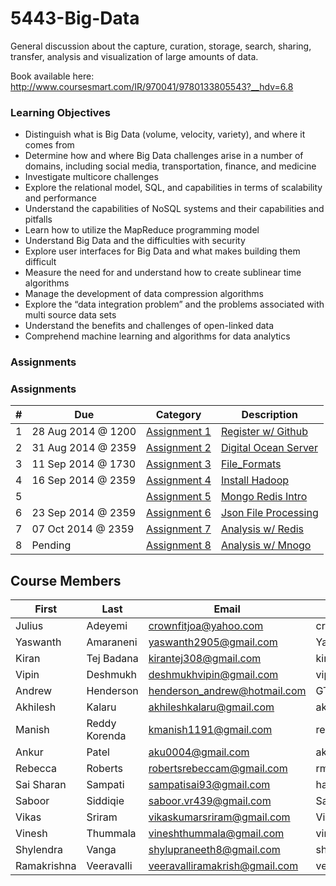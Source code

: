 5443-Big-Data
=============

 General discussion about the capture, curation, storage, search, sharing, transfer, analysis and visualization of large amounts of data.

Book available here: http://www.coursesmart.com/IR/970041/9780133805543?__hdv=6.8

### Learning Objectives

- Distinguish what is Big Data (volume, velocity, variety), and where it comes from
- Determine how and where Big Data challenges arise in a number of domains, including social media, transportation, finance, and medicine
- Investigate multicore challenges
- Explore the relational model, SQL, and capabilities in terms of scalability and performance
- Understand the capabilities of NoSQL systems and their capabilities and pitfalls
- Learn how to utilize the MapReduce programming model
- Understand Big Data and the difficulties with security
- Explore user interfaces for Big Data and what makes building them difficult
- Measure the need for and understand how to create sublinear time algorithms
- Manage the development of data compression algorithms
- Explore the “data integration problem” and the problems associated with multi source data sets
- Understand the benefits and challenges of open-linked data
- Comprehend machine learning and algorithms for data analytics


### Assignments

### Assignments

| # | Due              | Category           | Description               |
|---|------------------|--------------------|---------------------------|
| 1 | 28 Aug 2014 @ 1200 | [Assignment 1][1]  | [Register w/ Github][1]   |
| 2 | 31 Aug 2014 @ 2359 | [Assignment 2][2]  | [Digital Ocean Server][2] |
| 3 | 11 Sep 2014 @ 1730 | [Assignment 3][3]  | [File_Formats][3]   |
| 4 | 16 Sep 2014 @ 2359 | [Assignment 4][4]  | [Install Hadoop][4] |
| 5 |                    | [Assignment 5][5]  | [Mongo Redis Intro][5] |
| 6 | 23 Sep 2014 @ 2359 | [Assignment 6][6]  | [Json File Processing][6] |
| 7 | 07 Oct 2014 @ 2359 | [Assignment 7][7]  | [Analysis w/ Redis][7] |
| 8 | Pending             | [Assignment 8][8]  | [Analysis w/ Mnogo][8] |

[1]: https://github.com/rugbyprof/5443-Big-Data/blob/master/01-Github.md "Assignment 1"
[2]: https://github.com/rugbyprof/5443-Big-Data/blob/master/02-DigitalOcean.md "Assignment 2"
[3]: https://github.com/rugbyprof/5443-Big-Data/blob/master/03-File_Formats.md "Assignment 3"
[4]: https://github.com/rugbyprof/5443-Big-Data/blob/master/04-Hadoop_Installation.md "Assignment 4"
[5]: https://github.com/rugbyprof/5443-Big-Data/blob/master/05-Redis_Mongo_Tutorial.md "Assignment 5"
[6]: https://github.com/rugbyprof/5443-Big-Data/blob/master/06-Json_File_Processing.md "Assignment 6"
[7]: https://github.com/rugbyprof/5443-Big-Data/blob/master/07-Analysis_With_Redis.md "Assignment 7"
[8]: https://github.com/rugbyprof/5443-Big-Data/blob/master/08-Analysis_With_Mongo.md "Assignment 8"
## Course Members


First       | Last          | Email                         | Github           | Ip 
------------| --------------|-------------------------------|------------------|-----------------
Julius      | Adeyemi       | crownfitjoa@yahoo.com         | crownfits        | 104.131.136.216
Yaswanth    | Amaraneni     | yaswanth2905@gmail.com        | Yaswanth0529     | 104.131.139.49
Kiran       | Tej Badana    | kirantej308@gmail.com         | kirantejbadana   | 198.199.104.78
Vipin       | Deshmukh      | deshmukhvipin@gmail.com       | vipin1109        | 192.241.228.124
Andrew      | Henderson     | henderson_andrew@hotmail.com  | GTH-Andrew       | 192.241.190.225
Akhilesh    | Kalaru        | akhileshkalaru@gmail.com      | akhileshkalaru   | 162.243.135.49
Manish      | Reddy Korenda | kmanish1191@gmail.com         | reddymk          | 178.62.155.206
Ankur       | Patel         | aku0004@gmail.com             | aku0004          | 192.241.203.162
Rebecca     | Roberts       | robertsrebeccam@gmail.com     | rmroberts        | 107.170.206.244
Sai Sharan  | Sampati       | sampatisai93@gmail.com        | hakuva           | 104.131.135.146
Saboor      | Siddiqie      | saboor.vr439@gmail.com        | Saboor           | 104.131.22.188
Vikas       | Sriram        | vikaskumarsriram@gmail.com    | VikasKumarSriram | 107.170.187.103
Vinesh      | Thummala      | vineshthummala@gmail.com      | vineshthummala   | 104.131.23.209
Shylendra   | Vanga         | shylupraneeth8@gmail.com      | shylupraneeth    | 104.131.22.139
Ramakrishna | Veeravalli    | veeravalliramakrish@gmail.com | veeravallir      | 104.131.37.223

